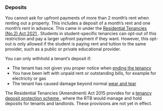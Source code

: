 ###  Deposits

You cannot ask for upfront payments of more than 2 month’s rent when renting
out a property. This includes a deposit of a month’s rent and one month’s rent
in advance. This came in under the [ Residential Tenancies (No.2) Act 2021
](http://www.irishstatutebook.ie/eli/2021/act/17/enacted/en/html) . Students
in student-specific tenancies can opt-out of this restriction and pay a larger
upfront payment if they want. However, this opt-out is only allowed if the
student is paying rent and tuition to the same provider, such as a public or
private educational provider.

You can only withhold a tenant’s deposit if:

  * The tenant has not given you proper notice when [ ending the tenancy ](http://www.threshold.ie/advice/ending-a-tenancy/ending-your-tenancy/)
  * You have been left with unpaid rent or outstanding bills, for example for electricity or gas 
  * The tenant has caused damage beyond normal [ wear and tear ](https://www.rtb.ie/during-a-tenancy/wear-and-tear)

The Residential Tenancies (Amendment) Act 2015 provides for a [ tenancy
deposit protection scheme
](https://www.kildarestreet.com/wrans/?id=2018-06-26a.1517) , where the RTB
would manage and hold deposits for tenants and landlords. These provisions are
not yet in effect.
